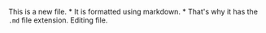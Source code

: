 This is a new file. * It is formatted using markdown. *
That's why it has the `.md` file extension.
Editing file.
